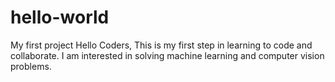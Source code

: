 # hello-world
My first project
Hello Coders,
This is my first step in learning to code and collaborate. I am interested in solving machine learning and computer vision problems.
